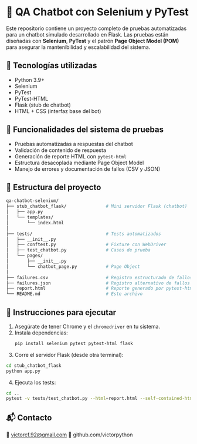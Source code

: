 # 🤖 QA Chatbot con Selenium y PyTest

Este repositorio contiene un proyecto completo de pruebas automatizadas para un chatbot simulado desarrollado en Flask. Las pruebas están diseñadas con **Selenium**, **PyTest** y el patrón **Page Object Model (POM)** para asegurar la mantenibilidad y escalabilidad del sistema.

## 📌 Tecnologías utilizadas

- Python 3.9+
- Selenium
- PyTest
- PyTest-HTML
- Flask (stub de chatbot)
- HTML + CSS (interfaz base del bot)

## 🧪 Funcionalidades del sistema de pruebas

- Pruebas automatizadas a respuestas del chatbot
- Validación de contenido de respuesta
- Generación de reporte HTML con `pytest-html`
- Estructura desacoplada mediante Page Object Model
- Manejo de errores y documentación de fallos (CSV y JSON)

## 📂 Estructura del proyecto

```bash
qa-chatbot-selenium/
├── stub_chatbot_flask/               # Mini servidor Flask (chatbot)
│   ├── app.py
│   └── templates/
│       └── index.html
│
├── tests/                            # Tests automatizados
│   ├── __init__.py
│   ├── conftest.py                   # Fixture con WebDriver
│   ├── test_chatbot.py               # Casos de prueba
│   └── pages/
│       ├── __init__.py
│       └── chatbot_page.py           # Page Object
│
├── failures.csv                      # Registro estructurado de fallos
├── failures.json                     # Registro alternativo de fallos
├── report.html                       # Reporte generado por pytest-html
└── README.md                         # Este archivo
```

## 🚀 Instrucciones para ejecutar

1. Asegúrate de tener Chrome y el `chromedriver` en tu sistema.
2. Instala dependencias:
   ```bash
   pip install selenium pytest pytest-html flask
   ```
3. Corre el servidor Flask (desde otra terminal):
  ```bash
  cd stub_chatbot_flask
  python app.py
   ```
4. Ejecuta los tests:
  ```bash
  cd ..
  pytest -v tests/test_chatbot.py --html=report.html --self-contained-html
  ```

## 📬 Contacto
📧 victorcf.92@gmail.com
🔗 github.com/victorpython

